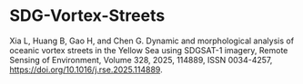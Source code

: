 # SDG-Vortex-Streets

Xia L, Huang B, Gao H, and Chen G. Dynamic and morphological analysis of oceanic vortex streets in the Yellow Sea using SDGSAT-1 imagery, Remote Sensing of Environment,
Volume 328, 2025, 114889, ISSN 0034-4257, https://doi.org/10.1016/j.rse.2025.114889.

